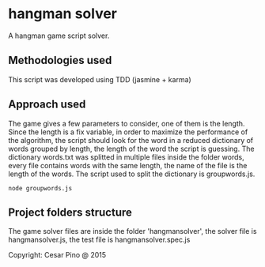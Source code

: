 # hangman solver

A hangman game script solver.

## Methodologies used

This script was developed using TDD (jasmine + karma)

## Approach used

The game gives a few parameters to consider, one of them is the length. Since the length is a fix variable, in order to maximize the performance of the algorithm, the script should look for the word in a reduced dictionary of words grouped by length, the length of the word the script is guessing. The dictionary words.txt was splitted in multiple files inside the folder words, every file contains words with the same length, the name of the file is the length of the words. The script used to split the dictionary is groupwords.js.

```
node groupwords.js
```

## Project folders structure

The game solver files are inside the folder 'hangmansolver', the solver file is hangmansolver.js, the test file is hangmansolver.spec.js

Copyright: Cesar Pino @ 2015